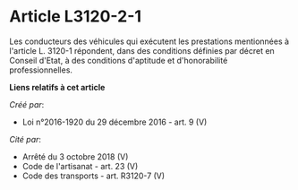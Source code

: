 # Article L3120-2-1

Les conducteurs des véhicules qui exécutent les prestations mentionnées à  l'article L. 3120-1 répondent, dans des conditions
définies par décret  en Conseil d'Etat, à des conditions d'aptitude et d'honorabilité  professionnelles.

**Liens relatifs à cet article**

_Créé par_:

  - Loi n°2016-1920 du 29 décembre 2016 - art. 9 (V)

_Cité par_:

  - Arrêté du 3 octobre 2018 (V)
  - Code de l'artisanat - art. 23 (V)
  - Code des transports - art. R3120-7 (V)
